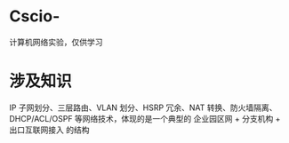 # Cscio-
计算机网络实验，仅供学习
# 涉及知识
IP 子网划分、三层路由、VLAN 划分、HSRP 冗余、NAT 转换、防火墙隔离、DHCP/ACL/OSPF 等网络技术，体现的是一个典型的 企业园区网 + 分支机构 + 出口互联网接入 的结构
